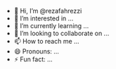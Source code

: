 - 👋 Hi, I’m @rezafahrezzi
- 👀 I’m interested in ...
- 🌱 I’m currently learning ...
- 💞️ I’m looking to collaborate on ...
- 📫 How to reach me ...
- 😄 Pronouns: ...
- ⚡ Fun fact: ...

<!---
rezafahrezzi/rezafahrezzi is a ✨ special ✨ repository because its `README.md` (this file) appears on your GitHub profile.
You can click the Preview link to take a look at your changes.
--->
